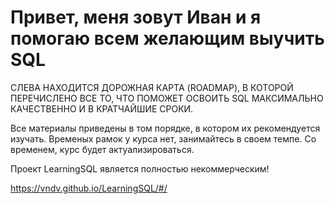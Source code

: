 

# Привет, меня зовут Иван и я помогаю всем желающим выучить SQL

СЛЕВА НАХОДИТСЯ ДОРОЖНАЯ КАРТА (ROADMAP), В КОТОРОЙ ПЕРЕЧИСЛЕНО ВСЕ ТО,
ЧТО ПОМОЖЕТ ОСВОИТЬ SQL 
МАКСИМАЛЬНО КАЧЕСТВЕННО И В КРАТЧАЙШИЕ СРОКИ.

Все материалы приведены в том порядке, в котором их рекомендуется изучать.
Временых рамок у курса нет, занимайтесь в своем темпе.
Со временем, курс будет актуализироваться.

Проект LearningSQL является полностью некоммерческим!


https://vndv.github.io/LearningSQL/#/
